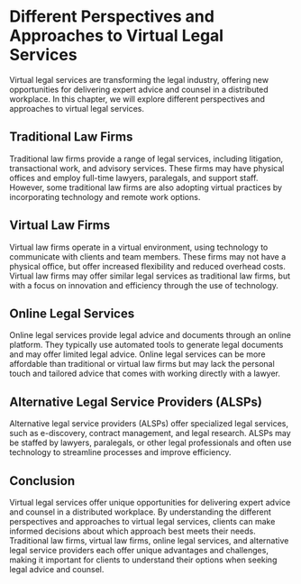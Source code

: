 # Different Perspectives and Approaches to Virtual Legal Services

Virtual legal services are transforming the legal industry, offering new opportunities for delivering expert advice and counsel in a distributed workplace. In this chapter, we will explore different perspectives and approaches to virtual legal services.

Traditional Law Firms
---------------------

Traditional law firms provide a range of legal services, including litigation, transactional work, and advisory services. These firms may have physical offices and employ full-time lawyers, paralegals, and support staff. However, some traditional law firms are also adopting virtual practices by incorporating technology and remote work options.

Virtual Law Firms
-----------------

Virtual law firms operate in a virtual environment, using technology to communicate with clients and team members. These firms may not have a physical office, but offer increased flexibility and reduced overhead costs. Virtual law firms may offer similar legal services as traditional law firms, but with a focus on innovation and efficiency through the use of technology.

Online Legal Services
---------------------

Online legal services provide legal advice and documents through an online platform. They typically use automated tools to generate legal documents and may offer limited legal advice. Online legal services can be more affordable than traditional or virtual law firms but may lack the personal touch and tailored advice that comes with working directly with a lawyer.

Alternative Legal Service Providers (ALSPs)
-------------------------------------------

Alternative legal service providers (ALSPs) offer specialized legal services, such as e-discovery, contract management, and legal research. ALSPs may be staffed by lawyers, paralegals, or other legal professionals and often use technology to streamline processes and improve efficiency.

Conclusion
----------

Virtual legal services offer unique opportunities for delivering expert advice and counsel in a distributed workplace. By understanding the different perspectives and approaches to virtual legal services, clients can make informed decisions about which approach best meets their needs. Traditional law firms, virtual law firms, online legal services, and alternative legal service providers each offer unique advantages and challenges, making it important for clients to understand their options when seeking legal advice and counsel.

